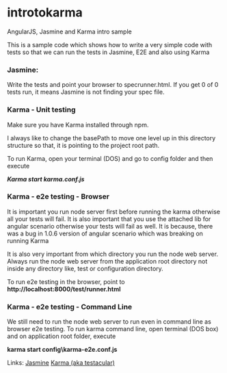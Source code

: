 introtokarma
============

AngularJS, Jasmine and Karma intro sample

This is a sample code which shows how to write a very simple code with tests so that we can run the tests in Jasmine,
E2E and also using Karma

<p><h3>Jasmine:</h3>

Write the tests and point your browser to specrunner.html.
If you get 0 of 0 tests run, it means Jasmine is not finding your spec file.

<p><h3>Karma - Unit testing </h3>
Make sure you have Karma installed through npm.

I always like to change the basePath to move one level up in this directory structure so that, it is pointing to the
project root path.

To run Karma, open your terminal (DOS) and go to config folder and then execute

<b><i>Karma start karma.conf.js</i></b>

<p><h3>Karma - e2e testing - Browser</h3>

It is important you run node server first before running the karma otherwise all your tests will fail.
It is also important that you use the attached lib for angular scenario otherwise your tests will fail as well.
It is because, there was a bug in 1.0.6 version of angular scenario which was breaking on running Karma

It is also very important from which directory you run the node web server. Always run the node web server from the
application root directory not inside any directory like, test or configuration directory.

To run e2e testing in the browser, point to <b>http://localhost:8000/test/runner.html</b>

<p><h3>Karma - e2e testing - Command Line</h3>

We still need to run the node web server to run even in command line as browser e2e testing.
To run karma command line, open terminal (DOS box) and on application root folder, execute

<b>karma start config\karma-e2e.conf.js</b>

Links:
<a href="https://jasmine.github.io/">Jasmine</a>
<a href="http://karma-runner.github.io/0.8/index.html">Karma (aka testacular)</a>
